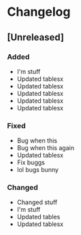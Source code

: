 # Changelog

## [Unreleased]

### Added

- I'm stuff
- Updated tablesx
- Updated tablesx
- Updated tablesx
- Updated tablesx
- Updated tablesx

### Fixed

- Bug when this
- Bug when this again
- Updated tablesx
- Fix buggs
- lol bugs bunny

### Changed

- Changed stuff
- I'm stuff
- Updated tables
- Updated tablesx

